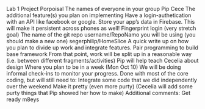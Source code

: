 Lab 1 Project Porpoisal
The names of everyone in your group
  Pip
  Cece
The additional feature(s) you plan on implementing
  Have a login-authetication with an API like facebook or google.
  Store your app’s data in Firebase. This will make it persistent across phones as well!
  Fingerprint login (very stretch goal)
The name of the git repo username/RepoNamo you will be using (you should make a new one)
  segerphilip/HomeSlice
A quick write up on how you plan to divide up work and integrate features.
  Pair programming to build base framework 
  From that point, work will be split up in a reasonable way (i.e. between different fragments/activities)
  Pip will help teach Cecelia about design
Where you plan to be in a week (Mon Oct 10) We will be doing informal check-ins to monitor your progress.
  Done with most of the core coding, but will still need to:
    Integrate some code that we did independently over the weekend
    Make it pretty (even more purty) (Cecelia will add some purty things that Pip showed her how to make)
Additional comments:
  Get ready m8eys 
